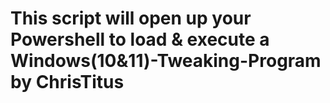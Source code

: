 # This script will open up your Powershell to load & execute a Windows(10&11)-Tweaking-Program by ChrisTitus
